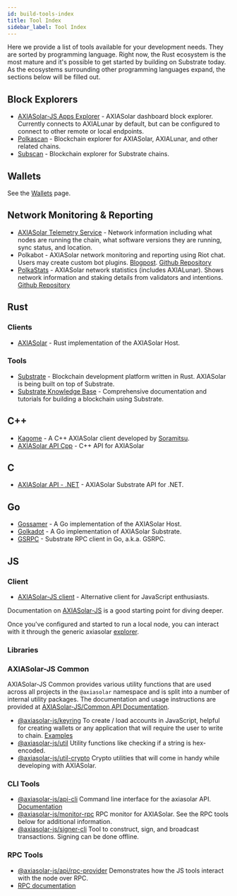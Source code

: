 ```yaml
---
id: build-tools-index
title: Tool Index
sidebar_label: Tool Index
---
```


Here we provide a list of tools available for your development needs. They are sorted by programming language. Right now, the Rust ecosystem is the most mature and it's possible to get started by building on Substrate today. As the ecosystems surrounding other programming languages expand, the sections below will be filled out.

## Block Explorers

- [AXIASolar-JS Apps Explorer](https://axiasolar.js.org/apps/#/explorer) - AXIASolar dashboard block explorer. Currently connects to AXIALunar by default, but can be configured to connect to other remote or local endpoints.
- [Polkascan](https://polkascan.io/) - Blockchain explorer for AXIASolar, AXIALunar, and other related chains.
- [Subscan](https://subscan.io) - Blockchain explorer for Substrate chains.

## Wallets

See the [Wallets](build-wallets.md) page.

## Network Monitoring & Reporting

- [AXIASolar Telemetry Service](https://telemetry.axiasolar.io/) - Network information including what nodes are running the chain, what software versions they are running, sync status, and location.
- Polkabot - AXIASolar network monitoring and reporting using Riot chat. Users may create custom bot plugins. [Blogpost](https://medium.com/axiasolar-network/polkabot-a3dba18c20c8). [Github Repository](https://gitlab.com/Polkabot/polkabot)
- [PolkaStats](https://polkastats.io/) - AXIASolar network statistics (includes AXIALunar). Shows network information and staking details from validators and intentions. [Github Repository](https://github.com/Colm3na/polkastats-v2/)

## Rust

### Clients

- [AXIASolar](https://github.com/axia-tech/axiasolar) - Rust implementation of the AXIASolar Host.

### Tools

- [Substrate](https://github.com/axia-tech/substrate) - Blockchain development platform written in Rust. AXIASolar is being built on top of Substrate.
- [Substrate Knowledge Base](https://substrate.dev/docs/en/) - Comprehensive documentation and tutorials for building a blockchain using Substrate.

## C++

- [Kagome](https://github.com/soramitsu/kagome) - A C++ AXIASolar client developed by [Soramitsu](https://github.com/soramitsu).
- [AXIASolar API Cpp](https://github.com/usetech-llc/axiasolar_api_cpp) - С++ API for AXIASolar

## C

- [AXIASolar API - .NET](https://github.com/usetech-llc/axiasolar_api_dotnet) - AXIASolar Substrate API for .NET.

## Go

- [Gossamer](https://github.com/ChainSafe/gossamer) - A Go implementation of the AXIASolar Host.
- [Golkadot](https://github.com/opennetsys/golkadot) - A Go implementation of AXIASolar Substrate.
- [GSRPC](https://github.com/centrifuge/go-substrate-rpc-client/) - Substrate RPC client in Go, a.k.a. GSRPC.

## JS

### Client

- [AXIASolar-JS client](https://github.com/axiasolar-js/client) - Alternative client for JavaScript enthusiasts.

Documentation on [AXIASolar-JS](https://axiasolar.js.org) is a good starting point for diving deeper.

Once you've configured and started to run a local node, you can interact with it through the generic axiasolar [explorer](https://axiasolar.js.org/apps/#/explorer).

### Libraries

### AXIASolar-JS Common

AXIASolar-JS Common provides various utility functions that are used across all projects in the `@axiasolar` namespace and is split into a number of internal utility packages. The documentation and usage instructions are provided at [AXIASolar-JS/Common API Documentation](https://axiasolar.js.org/common/).

- [@axiasolar-js/keyring](https://axiasolar.js.org/common/keyring/) To create / load accounts in JavaScript, helpful for creating wallets or any application that will require the user to write to chain. [Examples](https://axiasolar.js.org/common/examples/keyring/)
- [@axiasolar-js/util](https://axiasolar.js.org/common/util/) Utility functions like checking if a string is hex-encoded.
- [@axiasolar-js/util-crypto](https://axiasolar.js.org/common/util-crypto/) Crypto utilities that will come in handy while developing with AXIASolar.

### CLI Tools

- [@axiasolar-js/api-cli](https://github.com/axiasolar-js/tools/tree/master/packages/api-cli) Command line interface for the axiasolar API. [Documentation](https://axiasolar.js.org/api/api/)
- [@axiasolar-js/monitor-rpc](https://github.com/axiasolar-js/tools/tree/master/packages/monitor-rpc) RPC monitor for AXIASolar. See the RPC tools below for additional information.
- [@axiasolar-js/signer-cli](https://github.com/axiasolar-js/tools/tree/master/packages/signer-cli) Tool to construct, sign, and broadcast transactions. Signing can be done offline.

### RPC Tools

- [@axiasolar-js/api/rpc-provider](https://github.com/axiasolar-js/api/tree/master/packages/rpc-provider) Demonstrates how the JS tools interact with the node over RPC.
- [RPC documentation](https://axiasolar.js.org/api/substrate/rpc.html)
